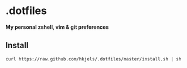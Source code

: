 # .dotfiles

__My personal zshell, vim & git preferences__



## Install

    curl https://raw.github.com/hkjels/.dotfiles/master/install.sh | sh
